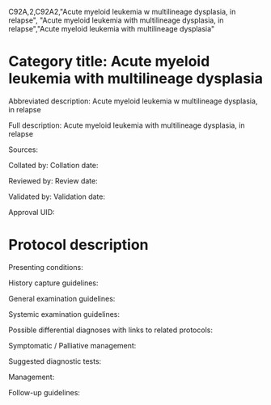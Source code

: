 C92A,2,C92A2,"Acute myeloid leukemia w multilineage dysplasia, in relapse", "Acute myeloid leukemia with multilineage dysplasia, in relapse","Acute myeloid leukemia with multilineage dysplasia"
# Category title: Acute myeloid leukemia with multilineage dysplasia

Abbreviated description: Acute myeloid leukemia w multilineage dysplasia, in relapse

Full description: Acute myeloid leukemia with multilineage dysplasia, in relapse

Sources:

Collated by:
Collation date:

Reviewed by:
Review date:

Validated by:
Validation date:

Approval UID:

# Protocol description

Presenting conditions:

History capture guidelines:

General examination guidelines:

Systemic examination guidelines:

Possible differential diagnoses with links to related protocols:

Symptomatic / Palliative management:

Suggested diagnostic tests:

Management:

Follow-up guidelines:
